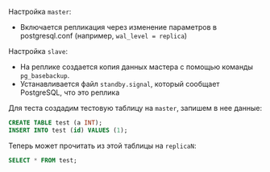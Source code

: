 Настройка `master`:
* Включается репликация через изменение параметров в postgresql.conf (например, `wal_level = replica`)

Настройка `slave`:
* На реплике создается копия данных мастера с помощью команды `pg_basebackup`.
*	Устанавливается файл `standby.signal`, который сообщает PostgreSQL, что это реплика

Для теста создадим тестовую таблицу на `master`, запишем в нее данные:

```sql
CREATE TABLE test (a INT);
INSERT INTO test (id) VALUES (1);
```

Теперь может прочитать из этой таблицы на `replicaN`:

```sql
SELECT * FROM test;
```